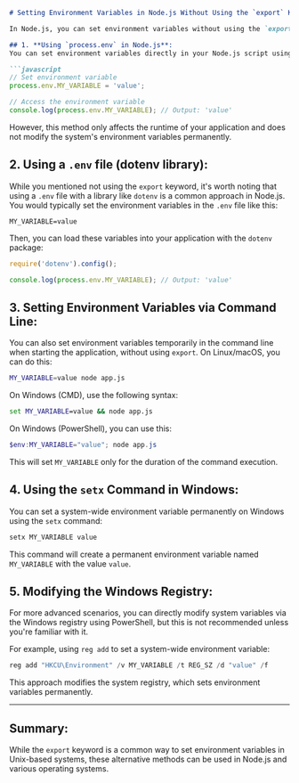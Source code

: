 
```markdown
# Setting Environment Variables in Node.js Without Using the `export` Keyword

In Node.js, you can set environment variables without using the `export` keyword by using the following methods:

## 1. **Using `process.env` in Node.js**:
You can set environment variables directly in your Node.js script using `process.env`. This allows you to set variables that will only apply within your running application.

```javascript
// Set environment variable
process.env.MY_VARIABLE = 'value';

// Access the environment variable
console.log(process.env.MY_VARIABLE); // Output: 'value'
```

However, this method only affects the runtime of your application and does not modify the system's environment variables permanently.

## 2. **Using a `.env` file (dotenv library)**:
While you mentioned not using the `export` keyword, it's worth noting that using a `.env` file with a library like `dotenv` is a common approach in Node.js. You would typically set the environment variables in the `.env` file like this:

```
MY_VARIABLE=value
```

Then, you can load these variables into your application with the `dotenv` package:

```javascript
require('dotenv').config();

console.log(process.env.MY_VARIABLE); // Output: 'value'
```

## 3. **Setting Environment Variables via Command Line**:
You can also set environment variables temporarily in the command line when starting the application, without using `export`. On Linux/macOS, you can do this:

```bash
MY_VARIABLE=value node app.js
```

On Windows (CMD), use the following syntax:

```cmd
set MY_VARIABLE=value && node app.js
```

On Windows (PowerShell), you can use this:

```powershell
$env:MY_VARIABLE="value"; node app.js
```

This will set `MY_VARIABLE` only for the duration of the command execution.

## 4. **Using the `setx` Command in Windows**:
You can set a system-wide environment variable permanently on Windows using the `setx` command:

```cmd
setx MY_VARIABLE value
```

This command will create a permanent environment variable named `MY_VARIABLE` with the value `value`.

## 5. **Modifying the Windows Registry**:
For more advanced scenarios, you can directly modify system variables via the Windows registry using PowerShell, but this is not recommended unless you're familiar with it.

For example, using `reg add` to set a system-wide environment variable:

```powershell
reg add "HKCU\Environment" /v MY_VARIABLE /t REG_SZ /d "value" /f
```

This approach modifies the system registry, which sets environment variables permanently.

---

## Summary:

While the `export` keyword is a common way to set environment variables in Unix-based systems, these alternative methods can be used in Node.js and various operating systems.
```

